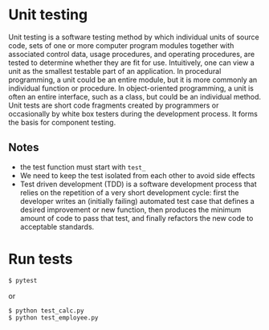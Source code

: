 # Unit testing

Unit testing is a software testing method by which individual units of source code, sets of one or more computer program modules together with associated control data, usage procedures, and operating procedures, are tested to determine whether they are fit for use. Intuitively, one can view a unit as the smallest testable part of an application. In procedural programming, a unit could be an entire module, but it is more commonly an individual function or procedure. In object-oriented programming, a unit is often an entire interface, such as a class, but could be an individual method. Unit tests are short code fragments created by programmers or occasionally by white box testers during the development process. It forms the basis for component testing.

## Notes
- the test function must start with `test_`
- We need to keep the test isolated from each other to avoid side effects
- Test driven development (TDD) is a software development process that relies on the repetition of a very short development cycle: first the developer writes an (initially failing) automated test case that defines a desired improvement or new function, then produces the minimum amount of code to pass that test, and finally refactors the new code to acceptable standards.


# Run tests

```bash
$ pytest
```
or
```bash
$ python test_calc.py
$ python test_employee.py
```